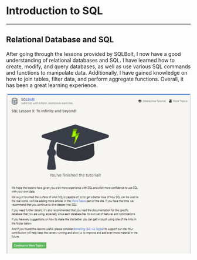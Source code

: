 # Introduction to SQL

***

## Relational Database and SQL
After going through the lessons provided by SQLBolt, I now have a good understanding of relational databases and SQL. I have learned how to create, modify, and query databases, as well as use various SQL commands and functions to manipulate data. Additionally, I have gained knowledge on how to join tables, filter data, and perform aggregate functions. Overall, it has been a great learning experience.

![SQL](sql.jpg)
